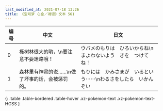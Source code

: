 ```yaml
---
last_modified_at: 2021-07-18 13:26
title: 《宝可梦 心金／魂银》文本 561
---
```

| 编号 | 中文 | 日文 |
| ---- | ---- | ---- |
| 0 | 栎树林很大的哟，\n要注意不要迷路哦！ | ウバメのもりは　ひろいからね\nまよわないよう　きを　つけてね！ |
| 1 | 森林里有神灵的说……\n做了坏事的话，会被惩罚的。 | もりには　かみさまが　いるという⋯⋯\nわるさをしたら　いかんぞい |
{: .table .table-bordered .table-hover .xz-pokemon-text .xz-pokemon-text-HGSS }